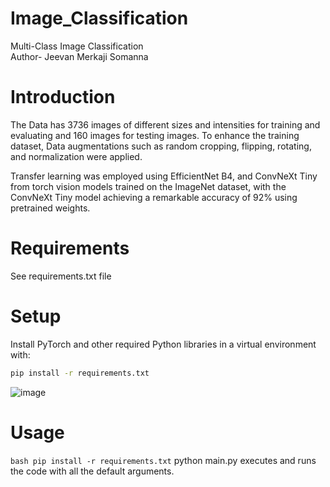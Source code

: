 # Image_Classification
Multi-Class Image Classification
<br>
Author- Jeevan Merkaji Somanna

# Introduction
The Data has 3736 images of different sizes and intensities for training and evaluating and 160 images for testing images. To enhance the training dataset, Data augmentations such as random cropping, flipping, rotating, and normalization were applied.

Transfer learning was employed using EfficientNet B4, and ConvNeXt Tiny from torch vision models trained on the ImageNet dataset, with the ConvNeXt Tiny model achieving a remarkable accuracy of 92% using pretrained weights.

# Requirements
See requirements.txt file

# Setup
Install PyTorch and other required Python libraries in a virtual environment with:

```bash
pip install -r requirements.txt
```

![image](https://github.com/Jeevanmerkaji/Image_Classification/assets/101675566/d85066c6-05a3-4fbe-9683-a2a8cfcb5346)


# Usage 

```bash pip install -r requirements.txt``` python main.py executes and runs the code with all the default arguments.
